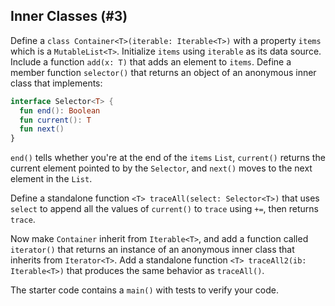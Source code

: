## Inner Classes (#3)

Define a `class Container<T>(iterable: Iterable<T>)` with a property `items`
which is a `MutableList<T>`. Initialize `items` using `iterable` as its data
source. Include a function `add(x: T)` that adds an element to `items`. Define
a member function `selector()` that returns an object of an anonymous inner
class that implements:

```kotlin
interface Selector<T> {
  fun end(): Boolean
  fun current(): T
  fun next()
}
```

`end()` tells whether you're at the end of the `items` `List`, `current()`
returns the current element pointed to by the `Selector`, and `next()` moves
to the next element in the `List`.

Define a standalone function `<T> traceAll(select: Selector<T>)` that uses
`select` to append all the values of `current()` to `trace` using `+=`, then
returns `trace`.

Now make `Container` inherit from `Iterable<T>`, and add a function called
`iterator()` that returns an instance of an anonymous inner class that inherits
from `Iterator<T>`. Add a standalone function `<T> traceAll2(ib: Iterable<T>)`
that produces the same behavior as `traceAll()`.

The starter code contains a `main()` with tests to verify your code.